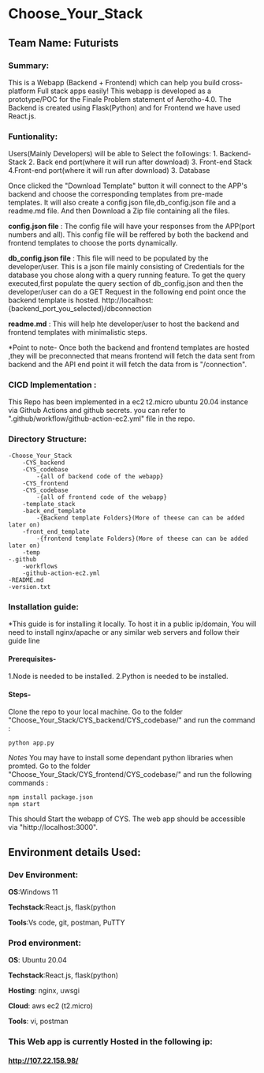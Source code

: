 # Choose_Your_Stack

## Team Name: Futurists

### Summary:

This is a Webapp (Backend + Frontend) which can help you build cross-platform Full stack apps easily! This webapp is developed as a prototype/POC for the Finale Problem statement of Aerotho-4.0. The Backend is created using Flask(Python) and for Frontend we have used React.js.

### Funtionality:

Users(Mainly Developers) will be able to Select the followings:
    1. Backend-Stack
    2. Back end port(where it will run after download)
    3. Front-end Stack
    4.Front-end port(where it will run after download)
    3. Database 
    
Once clicked the "Download Template" button it will connect to the APP's backend and choose the corresponding templates from pre-made templates. It will also create a config.json file,db_config.json file and a readme.md file. And then Download a Zip file containing all the files.

**config.json file** :  The config file will have your responses from the APP(port numbers and all). This config file will be reffered by both the backend and frontend templates to choose the ports dynamically.

**db_config.json file** : This file will need to be populated by the developer/user. This is a json file mainly consisting of Credentials for the database you chose along with a query running feature. To get the query executed,first populate the query section of db_config.json and then the developer/user can do a GET Request in the following end point once the backend template is hosted.
                            http://localhost:{backend_port_you_selected}/dbconnection

**readme.md** : This will help hte developer/user to host the backend and frontend templates with minimalistic steps.

*Point to note- Once both the backend and frontend templates are hosted ,they will be preconnected that means frontend will fetch the data sent from backend and the API end point it will fetch the data from is "/connection".

### CICD Implementation :

This Repo has been implemented in a ec2 t2.micro ubuntu 20.04 instance via Github Actions and github secrets. you can refer to ".github/workflow/github-action-ec2.yml" file in the repo.

### Directory Structure:

	-Choose_Your_Stack
	    -CYS_backend
		-CYS_codebase
		    -{all of backend code of the webapp}
	    -CYS_frontend
		-CYS_codebase
		    -{all of frontend code of the webapp}
	    -template_stack
		-back_end_template
		    -{Backend template Folders}(More of theese can can be added later on)
		-front_end_template
		    -{frontend template Folders}(More of theese can can be added later on)
	    -temp
	-.github
	    -workflows
		-github-action-ec2.yml
	-README.md
	-version.txt


### Installation guide:

*This guide is for installing it locally. To host it in a public ip/domain, You will need to install nginx/apache or any similar web servers and follow their guide line

#### Prerequisites-
1.Node is needed to be installed.
2.Python is needed to be installed.
#### Steps-
Clone the repo to your local machine. Go to the folder "Choose_Your_Stack/CYS_backend/CYS_codebase/" and run the command :
                                
	python app.py
				
*Notes* You may have to install some dependant python libraries when promted.
Go to the folder "Choose_Your_Stack/CYS_frontend/CYS_codebase/" and run the following commands :
                                
	npm install package.json
	npm start
				
This should Start the webapp of CYS. The web app should be accessible via "hittp://localhost:3000".


## Environment details Used:

### Dev Environment:

**OS**:Windows 11

**Techstack**:React.js, flask(python

**Tools**:Vs code, git, postman, PuTTY

### Prod environment: 

**OS**: Ubuntu 20.04

**Techstack**:React.js, flask(python)

**Hosting**: nginx, uwsgi

**Cloud**: aws ec2 (t2.micro)

**Tools**: vi, postman

### This Web app is currently Hosted in the following ip:

#### http://107.22.158.98/

